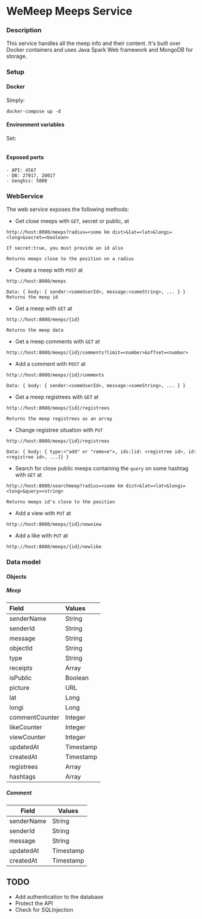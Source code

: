 # WeMeep Meeps Service
### Description
This service handles all the meep info and their content. It's built over Docker containers and uses Java Spark Web framework and MongoDB for storage.
### Setup
#### Docker
Simply:
```
docker-compose up -d
```
#### Environment variables
Set:
```
```

#### Exposed ports
```
- API: 4567
- DB: 27017, 28017
- Genghis: 5000
```

### WebService
The web service exposes the following methods:
- Get close meeps with `GET`, secret or public, at

```
http://host:8080/meeps?radius=<some km dist>&lat=<lat>&longi=<long>&secret=<boolean>

If secret:true, you must provide an id also

Returns meeps close to the position on a radius
```

- Create a meep with `POST` at

```
http://host:8080/meeps

Data: { body: { sender:<someUserId>, message:<someString>, ... } }
Returns the meep id
```
- Get a meep with `GET` at

```
http://host:8080/meeps/{id}

Returns the meep data
```
- Get a meep comments with `GET` at

```
http://host:8080/meeps/{id}/comments?limit=<number>&offset=<number>
```

- Add a comment with `POST` at

```
http://host:8080/meeps/{id}/comments

Data: { body: { sender:<someUserId>, message:<someString>, ... } }
```
- Get a meep registrees with `GET` at

```
http://host:8080/meeps/{id}/registrees

Returns the meep registrees as an array
```
- Change registree situation with `PUT`

```
http://host:8080/meeps/{id}/registrees

Data: { body: { type:<"add" or "remove">, ids:[id: <registree id>, id: <registree id>, ...]} }
```
- Search for close public meeps containing the `query` on some hashtag with `GET` at

```
http://host:8080/searchmeep?radius=<some km dist>&lat=<lat>&longi=<long>&query=<string>

Returns meeps id's close to the position
```
- Add a view with `PUT` at
```
http://host:8080/meeps/{id}/newview
```
- Add a like with `PUT` at
```
http://host:8080/meeps/{id}/newlike
```
### Data model
#### Objects
##### Meep
|  Field      |  Values   |
| :---------- | :-------- |
| senderName      | String    |
| senderId    | String    |
| message     | String    |
| objectId          | String    |
| type        | String    |
| receipts    | Array<Comment>    |
| isPublic      | Boolean   |
| picture     | URL       |
| lat     | Long       |
| longi     | Long       |
| commentCounter | Integer |
| likeCounter | Integer |
| viewCounter | Integer |
| updatedAt   | Timestamp |
| createdAt   | Timestamp |
| registrees   | Array<User> |
| hashtags  | Array<String> |

##### Comment
|Field   |Values   |
|---|---|
| senderName  | String  |
| senderId   | String |
| message     | String    |
| updatedAt | Timestamp |
| createdAt | Timestamp |

## TODO
- Add authentication to the database
- Protect the API
- Check for SQLInjection
